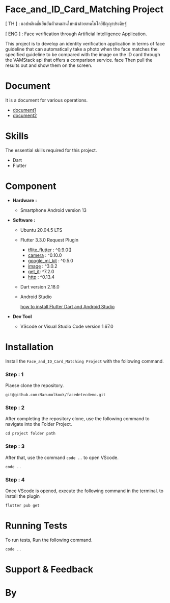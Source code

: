 # **Face_and_ID_Card_Matching Project**

\[ TH \] : แอปพลิเคชั่นยืนยันตัวตนผ่านใบหน้าด้วยเทคโนโลยีปัญญาประดิษฐ์

\[ ENG \] : Face verification through Artificial Intelligence Application.

This project is to develop an identity verification application in terms of face guideline that can automatically take a photo when the face matches the specified guideline to be compared with the image on the ID card through the VAMStack api that offers a comparison service. face Then pull the results out and show them on the screen.

# Document

It is a document for various operations.

  * [document1](https://www.dropbox.com/scl/fi/34ghgfcg1c5zgfs0oiaoy/.paper?rlkey=0aazup670fa85y12yhn52u5aj&dl=0)
  * [document2](https://www.dropbox.com/scl/fi/71uqkcr9mdogvmtz4v02m/kook.paper?rlkey=12ckk0g4lsnk4f15k7uhq5ycb&dl=0)

# Skills

The essential skills required for this project.

  * Dart
  * Flutter

# Component

 * **Hardware** **:**

   * Smartphone Android version 13 

 * **Software** **:**
   
   * Ubuntu 20.04.5 LTS
   * Flutter 3.3.0 Request Plugin
      * [tflite_flutter](https://pub.dev/packages/tflite_flutter) : ^0.9.0()
      * [camera](https://pub.dev/packages/camera) : ^0.10.0
      * [google_ml_kit](https://pub.dev/packages/google_ml_kit) : ^0.5.0
      * [image](https://pub.dev/packages/image) : ^3.0.2
      * [get_it](https://pub.dev/packages/get_it): ^7.2.0
      * [http](https://pub.dev/packages/http) : ^0.13.4
   * Dart version 2.18.0
   * Android Studio
     
     [how to install Flutter Dart and Android Studio](https://www.dropbox.com/scl/fi/lw551vjm25fpakkktqrko/Dart-Flutter-and-Android-Studio.paper?rlkey=w2yr47pb7iwd9ozwggrjaafhc&dl=0)

 * **Dev Tool**
   * VScode or Visual Studio Code version 1.67.0 

# Installation

Install the `Face_and_ID_Card_Matching Project` with the following command.

### Step : 1

Plaese clone the repository. 

```
git@github.com:Narumolkook/facedetecdemo.git
```

### Step : 2

After completing the repository clone, use the following command to navigate into the Folder Project.

```
cd project folder path
```

### Step : 3

After that, use the command `code ..` to open VScode.

```
code ..
```

### Step : 4

Once VScode is opened, execute the following command in the terminal. to install the plugin

```
flutter pub get
```

# Running Tests

To run tests, Run the following command.

```
code ..
```

# Support & Feedback

# By





